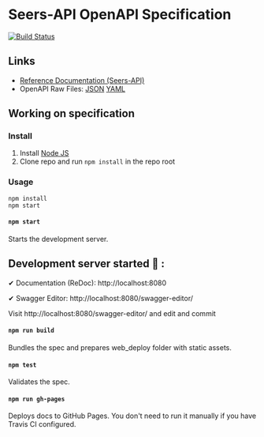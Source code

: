 # Seers-API OpenAPI Specification

[![Build Status](https://travis-ci.org/mckinley-and-rice/seers-api.svg?branch=master)](https://travis-ci.org/mckinley-and-rice/Seers-api.)

## Links

- [Reference Documentation (Seers-API)](https://mckinley-and-rice.github.io/seers-api/)
- OpenAPI Raw Files: [JSON](https://mckinley-and-rice.github.io/seers-api/openapi.json) [YAML](https://mckinley-and-rice.github.io/seers-api/openapi.yaml)


## Working on specification
### Install

1. Install [Node JS](https://nodejs.org/)
2. Clone repo and run `npm install` in the repo root

### Usage

```
npm install
npm start
```

#### `npm start`
Starts the development server.



## Development server started 🎉 :

  ✔ Documentation (ReDoc):      http://localhost:8080

  ✔ Swagger Editor:             http://localhost:8080/swagger-editor/

Visit http://localhost:8080/swagger-editor/ and edit and commit



#### `npm run build`
Bundles the spec and prepares web_deploy folder with static assets.

#### `npm test`
Validates the spec.

#### `npm run gh-pages`
Deploys docs to GitHub Pages. You don't need to run it manually if you have Travis CI configured.

